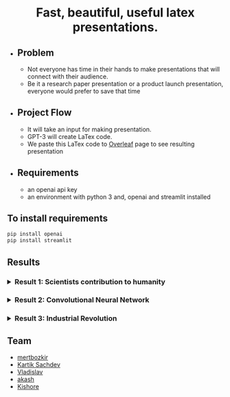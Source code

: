 
<h1 align="center">  Fast, beautiful, useful latex presentations.  </h1>

* ## Problem
  * Not everyone has time in their hands to make presentations that will connect with their audience.
  * Be it a research paper presentation or a product launch presentation, everyone would prefer to save that time

* ## Project Flow
  * It will take an input for making presentation.
  * GPT-3 will create LaTex code. 
  * We paste this LaTex code to [Overleaf](https://www.overleaf.com/project) page to see resulting presentation 
* ## Requirements
  *  an openai api key
  *  an environment with python 3 and, openai and streamlit installed
## To install requirements
```python 
pip install openai
pip install streamlit
```  
## Results
 <h3><details >
    <summary>Result 1: Scientists contribution to humanity</summary>

![image](https://user-images.githubusercontent.com/63906053/115167032-90e3a300-a0be-11eb-93f6-4c975537aec0.png)

![image](https://user-images.githubusercontent.com/63906053/115167048-9ccf6500-a0be-11eb-8a7e-b2e36f555949.png)
</details></h3>

 <h3><details >
      <summary> Result 2: Convolutional Neural Network</summary>
  
![image](https://user-images.githubusercontent.com/63906053/115167079-be305100-a0be-11eb-9ee0-8d3ca2ba5f78.png)

![image](https://user-images.githubusercontent.com/63906053/115167084-c5eff580-a0be-11eb-8ef4-89e4d85c17e5.png)
</details></h3>


 <h3><details >
    <summary>Result 3: Industrial Revolution</summary>

![image](https://user-images.githubusercontent.com/63906053/115167425-39463700-a0c0-11eb-98bf-babc00c0b0be.png)

![image](https://user-images.githubusercontent.com/63906053/115167433-44996280-a0c0-11eb-8c6d-5543b344045d.png)

</details></h3>

## Team
  * [mertbozkir](https://github.com/mertbozkir)
  * [Kartik Sachdev](https://www.linkedin.com/in/kartik-sachdev-7bb581ab/)
  * [Vladislav](https://www.linkedin.com/in/vladislavtodorov/)
  * [akash](https://www.linkedin.com/in/akash-kumar-roy-2b36a2163/)
  * [Kishore](https://github.com/kishoreKunisetty)
